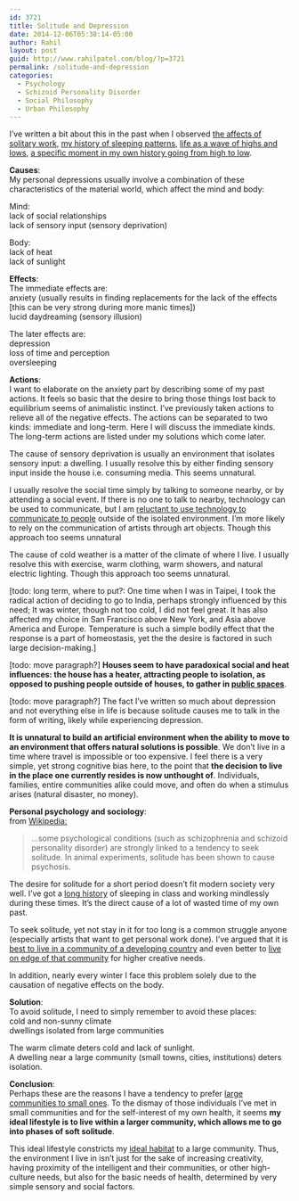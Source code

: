 ```yaml
---
id: 3721
title: Solitude and Depression
date: 2014-12-06T05:38:14-05:00
author: Rahil
layout: post
guid: http://www.rahilpatel.com/blog/?p=3721
permalink: /solitude-and-depression
categories:
  - Psychology
  - Schizoid Personality Disorder
  - Social Philosophy
  - Urban Philosophy
---
```

I&#8217;ve written a bit about this in the past when I observed [the affects of solitary work](http://www.rahilpatel.com/blog/lone-work-and-depression "Lone Work and Depression"), [my history of sleeping patterns](http://www.rahilpatel.com/blog/sleeping-problems "Sleeping Problems"), [life as a wave of highs and lows](http://www.rahilpatel.com/blog/mood-swings "Mood Swings"), [a specific moment in my own history going from high to low](http://www.rahilpatel.com/blog/travels-end-the-return-of-unsocial-life "Travels End: The Return of Unsocial Life").

**Causes**:  
My personal depressions usually involve a combination of these characteristics of the material world, which affect the mind and body:

Mind:  
lack of social relationships  
lack of sensory input (sensory deprivation)

Body:  
lack of heat  
lack of sunlight

**Effects**:  
The immediate effects are:  
anxiety (usually results in finding replacements for the lack of the effects [this can be very strong during more manic times])  
lucid daydreaming (sensory illusion)

The later effects are:  
depression  
loss of time and perception  
oversleeping

**Actions**:  
I want to elaborate on the anxiety part by describing some of my past actions. It feels so basic that the desire to bring those things lost back to equilibrium seems of animalistic instinct. I&#8217;ve previously taken actions to relieve all of the negative effects. The actions can be separated to two kinds: immediate and long-term. Here I will discuss the immediate kinds. The long-term actions are listed under my solutions which come later.

The cause of sensory deprivation is usually an environment that isolates sensory input: a dwelling. I usually resolve this by either finding sensory input inside the house i.e. consuming media. This seems unnatural.

I usually resolve the social time simply by talking to someone nearby, or by attending a social event. If there is no one to talk to nearby, technology can be used to communicate, but I am [reluctant to use technology to communicate to people](http://www.rahilpatel.com/blog/social-life-in-proximity "Social Life in Proximity") outside of the isolated environment. I&#8217;m more likely to rely on the communication of artists through art objects. Though this approach too seems unnatural

The cause of cold weather is a matter of the climate of where I live. I usually resolve this with exercise, warm clothing, warm showers, and natural electric lighting. Though this approach too seems unnatural.

[todo: long term, where to put?: One time when I was in Taipei, I took the radical action of deciding to go to India, perhaps strongly influenced by this need; It was winter, though not too cold, I did not feel great. It has also affected my choice in San Francisco above New York, and Asia above America and Europe. Temperature is such a simple bodily effect that the response is a part of homeostasis, yet the the desire is factored in such large decision-making.]

[todo: move paragraph?] **Houses seem to have paradoxical social and heat influences: the house has a heater, attracting people to isolation, as opposed to pushing people outside of houses, to gather in [public spaces](http://www.rahilpatel.com/blog/public-places "Public Places (and Public Spaces?)")**.

[todo: move paragraph?] The fact I&#8217;ve written so much about depression and not everything else in life is because solitude causes me to talk in the form of writing, likely while experiencing depression.

**It is unnatural to build an artificial environment when the ability to move to an environment that offers natural solutions is possible**. We don&#8217;t live in a time where travel is impossible or too expensive. I feel there is a very simple, yet strong cognitive bias here, to the point that **the decision to live in the place one currently resides is now unthought of**. Individuals, families, entire communities alike could move, and often do when a stimulus arises (natural disaster, no money).

**Personal psychology and sociology**:  
from [Wikipedia:](http://en.wikipedia.org/wiki/Solitude)

> &#8230;some psychological conditions (such as schizophrenia and schizoid personality disorder) are strongly linked to a tendency to seek solitude. In animal experiments, solitude has been shown to cause psychosis.

The desire for solitude for a short period doesn&#8217;t fit modern society very well. I&#8217;ve got a [long history](http://www.rahilpatel.com/blog/my-education) of sleeping in class and working mindlessly during these times. It&#8217;s the direct cause of a lot of wasted time of my own past.

To seek solitude, yet not stay in it for too long is a common struggle anyone (especially artists that want to get personal work done). I&#8217;ve argued that it is [best to live in a community of a developing country](http://www.rahilpatel.com/blog/the-ideal-neighborhood "The Ideal Neighborhood") and even better to [live on edge of that community](http://www.rahilpatel.com/blog/living-on-the-edge-of-society-ethics "Living on the Edge of Society Ethics") for higher creative needs.

In addition, nearly every winter I face this problem solely due to the causation of negative effects on the body.

**Solution**:  
To avoid solitude, I need to simply remember to avoid these places:  
cold and non-sunny climate  
dwellings isolated from large communities

The warm climate deters cold and lack of sunlight.  
A dwelling near a large community (small towns, cities, institutions) deters isolation.

**Conclusion**:  
Perhaps these are the reasons I have a tendency to prefer [large communities to small ones](http://www.rahilpatel.com/blog/nuclear-families-and-communities "Nuclear Families and Communities"). To the dismay of those individuals I&#8217;ve met in small communities and for the self-interest of my own health, it seems **my ideal lifestyle is to live within a larger community, which allows me to go into phases of soft solitude**.

This ideal lifestyle constricts my [ideal habitat](http://www.rahilpatel.com/blog/the-ideal-neighborhood "The Ideal Neighborhood") to a large community. Thus, the environment I live in isn&#8217;t just for the sake of increasing creativity, having proximity of the intelligent and their communities, or other high-culture needs, but also for the basic needs of health, determined by very simple sensory and social factors.